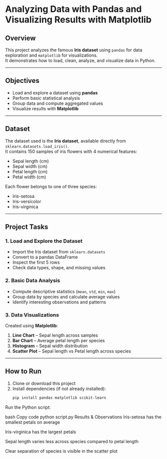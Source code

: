 # Analyzing Data with Pandas and Visualizing Results with Matplotlib

## Overview
This project analyzes the famous **Iris dataset** using `pandas` for data exploration and `matplotlib` for visualizations.  
It demonstrates how to load, clean, analyze, and visualize data in Python.

---

## Objectives
- Load and explore a dataset using **pandas**
- Perform basic statistical analysis
- Group data and compute aggregated values
- Visualize results with **Matplotlib**

---

## Dataset
The dataset used is the **Iris dataset**, available directly from `sklearn.datasets.load_iris()`.  
It contains 150 samples of iris flowers with 4 numerical features:
- Sepal length (cm)
- Sepal width (cm)
- Petal length (cm)
- Petal width (cm)

Each flower belongs to one of three species:
- Iris-setosa
- Iris-versicolor
- Iris-virginica

---

## Project Tasks

### 1. Load and Explore the Dataset
- Import the Iris dataset from `sklearn.datasets`
- Convert to a pandas DataFrame
- Inspect the first 5 rows
- Check data types, shape, and missing values

### 2. Basic Data Analysis
- Compute descriptive statistics (`mean`, `std`, `min`, `max`)
- Group data by species and calculate average values
- Identify interesting observations and patterns

### 3. Data Visualizations
Created using **Matplotlib**:
1. **Line Chart** – Sepal length across samples
2. **Bar Chart** – Average petal length per species
3. **Histogram** – Sepal width distribution
4. **Scatter Plot** – Sepal length vs Petal length across species

---

## How to Run
1. Clone or download this project
2. Install dependencies (if not already installed):
   ```bash
   pip install pandas matplotlib scikit-learn
Run the Python script:

bash
Copy code
python script.py
Results & Observations
Iris-setosa has the smallest petals on average

Iris-virginica has the largest petals

Sepal length varies less across species compared to petal length

Clear separation of species is visible in the scatter plot
